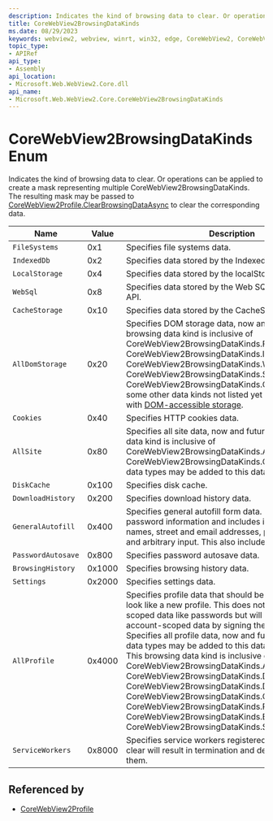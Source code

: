 ```yaml
---
description: Indicates the kind of browsing data to clear. Or operations can be applied to create a mask representing multiple CoreWebView2BrowsingDataKinds. The resulting mask may be passed to CoreWebView2Profile.ClearBrowsingDataAsync to clear the corresponding data.
title: CoreWebView2BrowsingDataKinds
ms.date: 08/29/2023
keywords: webview2, webview, winrt, win32, edge, CoreWebView2, CoreWebView2Controller, browser control, edge html, CoreWebView2BrowsingDataKinds
topic_type:
- APIRef
api_type:
- Assembly
api_location:
- Microsoft.Web.WebView2.Core.dll
api_name:
- Microsoft.Web.WebView2.Core.CoreWebView2BrowsingDataKinds
---
```


# CoreWebView2BrowsingDataKinds Enum

Indicates the kind of browsing data to clear. Or operations can be applied to create a mask representing multiple CoreWebView2BrowsingDataKinds. The resulting mask may be passed to [CoreWebView2Profile.ClearBrowsingDataAsync](corewebview2profile.md#clearbrowsingdataasync) to clear the corresponding data.

| Name |  Value | Description |
|--|--|--|
|`FileSystems` | 0x1  |  Specifies file systems data.|
|`IndexedDb` | 0x2  |  Specifies data stored by the IndexedDB DOM feature.|
|`LocalStorage` | 0x4  |  Specifies data stored by the localStorage DOM API.|
|`WebSql` | 0x8  |  Specifies data stored by the Web SQL database DOM API.|
|`CacheStorage` | 0x10  |  Specifies data stored by the CacheStorage DOM API.|
|`AllDomStorage` | 0x20  |  Specifies DOM storage data, now and future. This browsing data kind is inclusive of CoreWebView2BrowsingDataKinds.FileSystems, CoreWebView2BrowsingDataKinds.IndexedDb, CoreWebView2BrowsingDataKinds.WebSql, CoreWebView2BrowsingDataKinds.ServiceWorkers, CoreWebView2BrowsingDataKinds.CacheStorage, and some other data kinds not listed yet to keep consistent with [DOM-accessible storage](https://www.w3.org/TR/clear-site-data/#storage).|
|`Cookies` | 0x40  |  Specifies HTTP cookies data.|
|`AllSite` | 0x80  |  Specifies all site data, now and future. This browsing data kind is inclusive of CoreWebView2BrowsingDataKinds.AllDomStorage and CoreWebView2BrowsingDataKinds.Cookies. New site data types may be added to this data kind in the future.|
|`DiskCache` | 0x100  |  Specifies disk cache.|
|`DownloadHistory` | 0x200  |  Specifies download history data.|
|`GeneralAutofill` | 0x400  |  Specifies general autofill form data. This excludes password information and includes information like: names, street and email addresses, phone numbers, and arbitrary input. This also includes payment data.|
|`PasswordAutosave` | 0x800  |  Specifies password autosave data.|
|`BrowsingHistory` | 0x1000  |  Specifies browsing history data.|
|`Settings` | 0x2000  |  Specifies settings data.|
|`AllProfile` | 0x4000  |  Specifies profile data that should be wiped to make it look like a new profile. This does not delete account-scoped data like passwords but will remove access to account-scoped data by signing the user out. Specifies all profile data, now and future. New profile data types may be added to this data kind in the future. This browsing data kind is inclusive of CoreWebView2BrowsingDataKinds.AllSite, CoreWebView2BrowsingDataKinds.DiskCache, CoreWebView2BrowsingDataKinds.DownloadHistory, CoreWebView2BrowsingDataKinds.GeneralAutofill, CoreWebView2BrowsingDataKinds.PasswordAutosave, CoreWebView2BrowsingDataKinds.BrowsingHistory, CoreWebView2BrowsingDataKinds.Settings.|
|`ServiceWorkers` | 0x8000  |  Specifies service workers registered for an origin, and clear will result in termination and deregistration of them.|


## Referenced by

- [CoreWebView2Profile](corewebview2profile.md)

